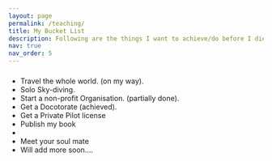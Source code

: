 ```yaml
---
layout: page
permalink: /teaching/
title: My Bucket List
description: Following are the things I want to achieve/do before I die
nav: true
nav_order: 5
---
```



<h5> </h5>
<ul>
<li>Travel the whole world. (on my way).</li>
<li>Solo Sky-diving. </li>
<li>Start a non-profit Organisation. (partially done).</li>
<li>Get a Docotorate (achieved).</li>
<li>Get a Private Pilot license </li>
<li> Publish my book <li>
<li> Meet your soul mate</li>
<li>Will add more soon....</li>
</ul>  



